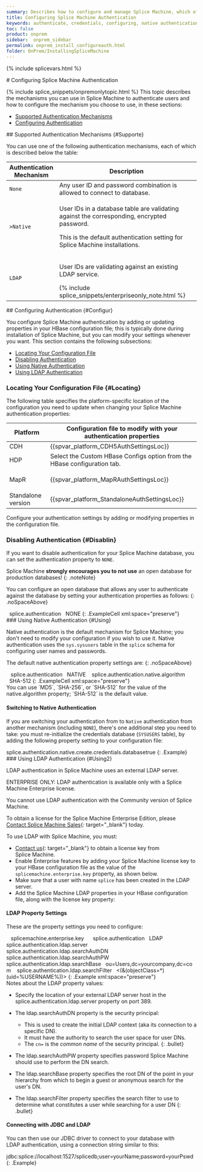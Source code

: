 ```yaml
---
summary: Describes how to configure and manage Splice Machine, which offers several different authentication mechanisms, including LDAP.
title: Configuring Splice Machine Authentication
keywords: authenticate, credentials, configuring, native authentication, ldap
toc: false
product: onprem
sidebar:  onprem_sidebar
permalink: onprem_install_configureauth.html
folder: OnPrem/InstallingSpliceMachine
---
```

\{% include splicevars.html %} <section>
<div class="TopicContent" data-swiftype-index="true" markdown="1">
# Configuring Splice Machine Authentication

{% include splice_snippets/onpremonlytopic.html %}
This topic describes the mechanisms you can use in Splice Machine to
authenticate users and how to configure the mechanism you choose to use,
in these sections:

* [Supported Authentication Mechanisms](#Supporte)
* [Configuring Authentication](#Configur)

<div markdown="1">
## Supported Authentication Mechanisms   {#Supporte}

You can use one of the following authentication mechanisms, each of
which is described below the table:

<table summary="Descriptions of available authentication mechanisms.">
                    <col style="width: 109px;" />
                    <col style="width: 528px;" />
                    <thead>
                        <tr>
                            <th>Authentication Mechanism</th>
                            <th>Description</th>
                        </tr>
                    </thead>
                    <tbody>
                        <tr>
                            <td><code>None</code></td>
                            <td>Any user ID and password combination is allowed to connect to database.</td>
                        </tr>
                        <tr>
                            <td><code>>Native</code></td>
                            <td>
                                <p>User IDs in a database table are validating against the corresponding, encrypted password.</p>
                                <p>This is the default authentication setting for Splice Machine installations.</p>
                            </td>
                        </tr>
                        <tr>
                            <td><code>LDAP</code></td>
                            <td>
                                <p>User IDs are validating against an existing LDAP service.</p>
{% include splice_snippets/enterpriseonly_note.html %}
                            </td>
                        </tr>
                    </tbody>
                </table>
## Configuring Authentication   {#Configur}

You configure Splice Machine authentication by adding or updating
properties in your HBase configuration file; this is typically done
during installation of Splice Machine, but you can modify your settings
whenever you want. This section contains the following subsections:

* [Locating Your Configuration File](#Locating)
* [Disabling Authentication](#Disablin)
* [Using Native Authentication](#Using)
* [Using LDAP Authentication](#Using2)

### Locating Your Configuration File   {#Locating}

The following table specifies the platform-specific location of the
configuration you need to update when changing your Splice Machine
authentication properties:

<table summary="Instructions for configuring Splice Machine authentication for your platform.">
                    <col />
                    <col />
                    <thead>
                        <tr>
                            <th>Platform</th>
                            <th>Configuration file to modify with your authentication properties</th>
                        </tr>
                    </thead>
                    <tbody>
                        <tr>
                            <td>CDH</td>
                            <td>{{spvar_platform_CDH5AuthSettingsLoc}}
                            </td>
                        </tr>
                        <tr>
                            <td>HDP</td>
                            <td><span class="PlatformVariablesHDP2AuthSettingsLoc">Select the Custom HBase Configs option from the HBase configuration tab.</span>
                            </td>
                        </tr>
                        <tr>
                            <td>MapR</td>
                            <td>
                                <p>{{spvar_platform_MapRAuthSettingsLoc}}
                                </p>
                            </td>
                        </tr>
                        <tr>
                            <td>Standalone version</td>
                            <td>{{spvar_platform_StandaloneAuthSettingsLoc}}
                            </td>
                        </tr>
                    </tbody>
                </table>
Configure your authentication settings by adding or modifying properties
in the configuration file.

### Disabling Authentication   {#Disablin}

If you want to disable authentication for your Splice Machine database,
you can set the authentication property to `NONE`.

Splice Machine **strongly encourages you to not use** an open database
for production databases!
{: .noteNote}

You can configure an open database that allows any user to authenticate
against the database by setting your authentication properties as
follows:
{: .noSpaceAbove}

<div class="preWrapperWide" markdown="1">
    <property>   <name>splice.authentication</name>   <value>NONE</value></property>
{: .ExampleCell xml:space="preserve"}

</div>
### Using Native Authentication   {#Using}

Native authentication is the default mechanism for Splice Machine; you
don't need to modify your configuration if you wish to use it. Native
authentication uses the `sys.sysusers` table in the `splice` schema for
configuring user names and passwords.

The default native authentication property settings are:
{: .noSpaceAbove}

<div class="preWrapperWide" markdown="1">
    <property>   <name>splice.authentication</name>   <value>NATIVE</value></property>
    <property>   <name>splice.authentication.native.algorithm</name>   <value>SHA-512</value></property>
{: .ExampleCell xml:space="preserve"}

</div>
You can use `MD5`, `SHA-256`, or `SHA-512` for the value of the <span
class="HighlightedCode">native.algorithm</span> property; `SHA-512` is
the default value.

#### Switching to Native Authentication

If you are switching your authentication from to `Native` authentication
from another mechanism (including `NONE`), there's one additional step
you need to take: you must re-initialize the credentials database
(`SYSUSERS` table), by adding the following property setting to your
configuration file:

<div class="preWrapperWide" markdown="1">
    <property><name>splice.authentication.native.create.credentials.database</name><value>true</value></property>
{: .Example}

</div>
### Using LDAP Authentication   {#Using2}

LDAP authentication in Splice Machine uses an external LDAP server.

<span class="noteEnterpriseNote">ENTERPRISE ONLY: LDAP authentication is
available only with a Splice Machine Enterprise license.</span>

You cannot use LDAP authentication with the Community version of Splice
Machine.

To obtain a license for the Splice Machine Enterprise Edition, <span
class="noteEnterpriseNote">please [Contact Splice Machine Sales][1]{:
target="_blank"} today.</span>

To use LDAP with Splice Machine, you must:

* [Contact us][1]{: target="_blank"} to obtain a license key from
  Splice Machine.
* Enable Enterprise features by adding your Splice Machine license key
  to your HBase configuration file as the value of the
  `splicemachine.enterprise.key` property, as shown below.
* Make sure that a user with name `splice` has been created in the LDAP
  server.
* Add the Splice Machine LDAP properties in your HBase configuration
  file, along with the license key property:

#### LDAP Property Settings

These are the property settings you need to configure:

<div class="preWrapperWide" markdown="1">
    <property>   <name>splicemachine.enterprise.key</name>   <value><your-Splice-Machine-license-key></value></property><property>   <name>splice.authentication</name>   <value>LDAP</value></property>
    <property>   <name>splice.authentication.ldap.server</name>   <value><ldap://servername-ldap.yourcompany.com:389></value></property>
    <property>   <name>splice.authentication.ldap.searchAuthDN</name>   <value><cn=commonName,ou=Users,dc=yourcompany,dc=com></value></property>
    <property>   <name>splice.authentication.ldap.searchAuthPW</name>   <value><yourpassword</value></property>
    <property>   <name>splice.authentication.ldap.searchBase</name>   <value>ou=Users,dc=yourcompany,dc=com</value></property>
    <property>   <name>splice.authentication.ldap.searchFilter</name>   <value><(&amp;(objectClass=*)(uid=%USERNAME%))></value></property>
{: .Example xml:space="preserve"}

</div>
Notes about the LDAP property values:

* Specify the location of your external LDAP server host in the <span
  class="Example">splice.authentication.ldap.server</span> property on
  port <span class="HighlightedCode">389</span>.
* The <span class="HighlightedCode">ldap.searchAuthDN</span> property is
  the security principal:
  
  * This is used to create the initial LDAP context (aka its connection
    to a specific DN).
  * It must have the authority to search the user space for user DNs.
  * The `cn=` is the *common name* of the security principal.
  {: .bullet}

* The <span class="HighlightedCode">ldap.searchAuthPW</span> property
  specifies password Splice Machine should use to perform the DN search.
* The <span class="HighlightedCode">ldap.searchBase</span> property
  specifies the root DN of the point in your hierarchy from which to
  begin a guest or anonymous search for the user's DN.
* The <span class="HighlightedCode">ldap.searchFilter</span> property
  specifies the search filter to use to determine what constitutes a
  user while searching for a user DN
{: .bullet}

#### Connecting with JDBC and LDAP

You can then use our JDBC driver to connect to your database with
LDAP authentication, using a connection string similar to this:

<div class="preWrapperWide" markdown="1">
    jdbc:splice://localhost:1527/splicedb;user=yourName;password=yourPswd
{: .Example}

</div>
</div>
</div>
</section>



[1]: https://www.splicemachine.com/company/contact-us/
